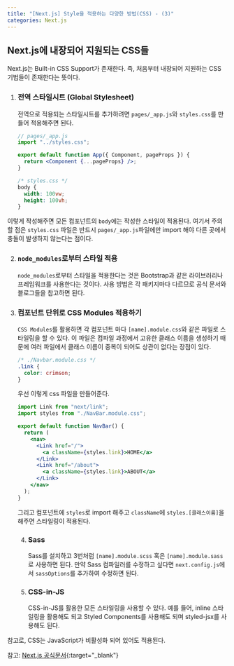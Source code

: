 ```yaml
---
title: "[Next.js] Style을 적용하는 다양한 방법(CSS) - (3)"
categories: Next.js
---
```


## Next.js에 내장되어 지원되는 CSS들

Next.js는 Built-in CSS Support가 존재한다. 즉, 처음부터 내장되어 지원하는 CSS 기법들이 존재한다는 뜻이다.

1. ### 전역 스타일시트 (Global Stylesheet)

   전역으로 적용되는 스타일시트를 추가하려면 `pages/_app.js`와 `styles.css`를 만들어 적용해주면 된다.

   ```jsx
   // pages/_app.js
   import "../styles.css";

   export default function App({ Component, pageProps }) {
     return <Component {...pageProps} />;
   }
   ```

   ```css
   /* styles.css */
   body {
     width: 100vw;
     height: 100vh;
   }
   ```

이렇게 작성해주면 모든 컴포넌트의 `body`에는 작성한 스타일이 적용된다. 여기서 주의할 점은 `styles.css` 파일은 반드시 `pages/_app.js`파일에만 import 해야 다른 곳에서 충돌이 발생하지 않는다는 점이다.

2. ### `node_modules`로부터 스타일 적용

   `node_modules`로부터 스타일을 적용한다는 것은 Bootstrap과 같은 라이브러리나 프레임워크를 사용한다는 것이다. 사용 방법은 각 패키지마다 다르므로 공식 문서와 블로그들을 참고하면 된다.

3. ### 컴포넌트 단위로 CSS Modules 적용하기

   `CSS Modules`를 활용하면 각 컴포넌트 마다 `[name].module.css`와 같은 파일로 스타일링을 할 수 있다. 이 파일은 컴파일 과정에서 고유한 클래스 이름을 생성하기 때문에 여러 파일에서 클래스 이름이 중복이 되어도 상관이 없다는 장점이 있다.

   ```css
   /* ./Navbar.module.css */
   .link {
     color: crimson;
   }
   ```

   우선 이렇게 css 파일을 만들어준다.

   ```jsx
   import Link from "next/link";
   import styles from "./NavBar.module.css";

   export default function NavBar() {
     return (
       <nav>
         <Link href="/">
           <a className={styles.link}>HOME</a>
         </Link>
         <Link href="/about">
           <a className={styles.link}>ABOUT</a>
         </Link>
       </nav>
     );
   }
   ```

   그리고 컴포넌트에 `styles`로 import 해주고 `className`에 `styles.[클래스이름]`을 해주면 스타일링이 적용된다.

   4. ### Sass

      Sass를 설치하고 3번처럼 `[name].module.scss` 혹은 `[name].module.sass`로 사용하면 된다. 만약 Sass 컴파일러를 수정하고 싶다면 `next.config.js`에서 `sassOptions`를 추가하여 수정하면 된다.

   5. ### CSS-in-JS
      CSS-in-JS를 활용한 모든 스타일링을 사용할 수 있다. 예를 들어, inline 스타일링을 활용해도 되고 Styled Components를 사용해도 되며 styled-jsx를 사용해도 된다.

참고로, CSS는 JavaScript가 비활성화 되어 있어도 적용된다.

참고: [Next.js 공식문서](https://nextjs.org/docs){:target="\_blank"}
